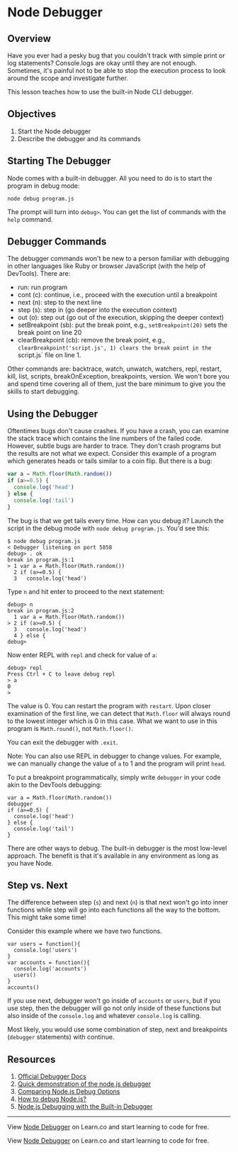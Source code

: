 # Node Debugger

## Overview

Have you ever had a pesky bug that you couldn't track with simple print or log statements? Console.logs are okay until they are not enough. Sometimes, it's painful not to be able to stop the execution process to look around the scope and investigate further.

This lesson teaches how to use the built-in Node CLI debugger.

## Objectives

1. Start the Node debugger
1. Describe the debugger and its commands

## Starting The Debugger

Node comes with a built-in debugger. All you need to do is to start the program in debug mode:

```
node debug program.js
```

The prompt will turn into `debug>`. You can get the list of commands with the `help` command.


## Debugger Commands

The debugger commands won't be new to a person familiar with debugging in other languages like Ruby or browser JavaScript (with the help of DevTools). There are:

* run: run program
* cont (c): continue, i.e., proceed with the execution until a breakpoint
* next (n): step to the next line
* step (s): step in (go deeper into the execution context)
* out (o): step out (go out of the execution, skipping the deeper context)
* setBreakpoint (sb): put the break point, e.g., `setBreakpoint(20)` sets the break point on line 20
* clearBreakpoint (cb): remove the break point, e.g., `clearBreakpoint('script.js', 1) clears the break point in the `script.js` file on line 1.

Other commands are: backtrace, watch, unwatch, watchers, repl, restart, kill, list, scripts, breakOnException, breakpoints, version. We won't bore you and spend time covering all of them, just the bare minimum to give you the skills to start debugging.

## Using the Debugger

Oftentimes bugs don't cause crashes. If you have a crash, you can examine the stack trace which contains the line numbers of the failed code. However, subtle bugs are harder to trace. They don't crash programs but the results are not what we expect. Consider this example of a program which generates heads or tails similar to a coin flip. But there is a bug:

```js
var a = Math.floor(Math.random())
if (a>=0.5) {
  console.log('head')
} else {
  console.log('tail')
}
```

The bug is that we get tails every time. How can you debug it? Launch the script in the debug mode with `node debug program.js`. You'd see this:

```
$ node debug program.js
< Debugger listening on port 5858
debug> . ok
break in program.js:1
> 1 var a = Math.floor(Math.random())
  2 if (a>=0.5) {
  3   console.log('head')
```

Type `n` and hit enter to proceed to the next statement:

```
debug> n
break in program.js:2
  1 var a = Math.floor(Math.random())
> 2 if (a>=0.5) {
  3   console.log('head')
  4 } else {
debug>
```

Now enter REPL with `repl` and check for value of `a`:

```
debug> repl
Press Ctrl + C to leave debug repl
> a
0
>
```

The value is 0. You can restart the program with `restart`. Upon closer examination of the first line, we can detect that `Math.floor` will always round to the lowest integer which is 0 in this case. What we want to use in this program is `Math.round()`, not `Math.floor()`.

You can exit the debugger with `.exit`.

Note: You can also use REPL in debugger to change values. For example, we can manually change the value of `a` to 1 and the program will print `head`.


To put a breakpoint programmatically, simply write `debugger` in your code akin to the DevTools debugging:

```
var a = Math.floor(Math.random())
debugger
if (a>=0.5) {
  console.log('head')
} else {
  console.log('tail')
}
```



There are other ways to debug. The built-in debugger is the most low-level approach. The benefit is that it's available in any environment as long as you have Node.


## Step vs. Next

The difference between step (`s`) and next (`n`) is that next won't go into inner functions while step will go into each functions all the way to the bottom. This might take some time!

Consider this example where we have two functions. 

```
var users = function(){
  console.log('users')
}
var accounts = function(){
  console.log('accounts')
  users()
}
accounts()
```

If you use next, debugger won't go inside of `accounts` or `users`, but if you use step, then the debugger will go not only inside of these functions but also inside of the `console.log` and whatever `console.log` is calling.

Most likely, you would use some combination of step, next and breakpoints (`debugger` statements) with continue.


## Resources

1. [Official Debugger Docs](https://nodejs.org/dist/latest-v5.x/docs/api/debugger.html)
1. [Quick demonstration of the node.js debugger](https://www.youtube.com/watch?v=V1vwGDVtAkM)
2. [Comparing Node.js Debug Options](http://spin.atomicobject.com/2015/09/25/debug-node-js)
3. [How to debug Node.js?](http://www.100percentjs.com/best-way-debug-node-js)
4. [Node.js Debugging with the Built-in Debugger](http://technosophos.com/2011/10/28/nodejs-debugging-built-debugger.html)

---

<p data-visibility='hidden'>View <a href='https://learn.co/lessons/node-debugger' title='Node Debugger'>Node Debugger</a> on Learn.co and start learning to code for free.</p>

<p class='util--hide'>View <a href='https://learn.co/lessons/node-debugger'>Node Debugger</a> on Learn.co and start learning to code for free.</p>
